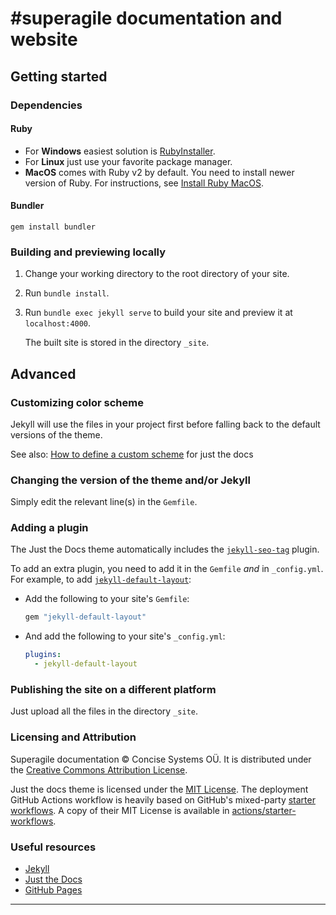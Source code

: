 # #superagile documentation and website

## Getting started

### Dependencies

#### Ruby

- For **Windows** easiest solution is [RubyInstaller](https://rubyinstaller.org/).
- For **Linux** just use your favorite package manager.
- **MacOS** comes with Ruby v2 by default. You need to install newer version of Ruby. For instructions, see [Install Ruby MacOS].

#### Bundler

```gem install bundler```

### Building and previewing locally

1. Change your working directory to the root directory of your site.
2. Run `bundle install`.
3. Run `bundle exec jekyll serve` to build your site and preview it at `localhost:4000`.

    The built site is stored in the directory `_site`.

## Advanced

### Customizing color scheme

Jekyll will use the files in your project first before falling back to the default versions of the theme.

See also: [How to define a custom scheme](https://just-the-docs.github.io/just-the-docs/docs/customization/#define-a-custom-scheme) for just the docs

### Changing the version of the theme and/or Jekyll

Simply edit the relevant line(s) in the `Gemfile`.

### Adding a plugin

The Just the Docs theme automatically includes the [`jekyll-seo-tag`] plugin.

To add an extra plugin, you need to add it in the `Gemfile` *and* in `_config.yml`. For example, to add [`jekyll-default-layout`]:

- Add the following to your site's `Gemfile`:

  ```ruby
  gem "jekyll-default-layout"
  ```

- And add the following to your site's `_config.yml`:

  ```yaml
  plugins:
    - jekyll-default-layout
  ```

### Publishing the site on a different platform

Just upload all the files in the directory `_site`.

### Licensing and Attribution
Superagile documentation © Concise Systems OÜ. It is distributed under the [Creative Commons Attribution License](https://creativecommons.org/licenses/by/4.0/deed.en).

Just the docs theme is licensed under the [MIT License]. The deployment GitHub Actions workflow is heavily based on GitHub's mixed-party [starter workflows]. A copy of their MIT License is available in [actions/starter-workflows].

### Useful resources

- [Jekyll]
- [Just the Docs]
- [GitHub Pages]

---

[Jekyll]: https://jekyllrb.com
[Just the Docs]: https://just-the-docs.github.io/just-the-docs/
[GitHub Pages]: https://docs.github.com/en/pages
[`jekyll-default-layout`]: https://github.com/benbalter/jekyll-default-layout
[`jekyll-seo-tag`]: https://jekyll.github.io/jekyll-seo-tag
[MIT License]: https://en.wikipedia.org/wiki/MIT_License
[starter workflows]: https://github.com/actions/starter-workflows/blob/main/pages/jekyll.yml
[actions/starter-workflows]: https://github.com/actions/starter-workflows/blob/main/LICENSE
[Install Ruby MacOS]: https://mac.install.guide/ruby/13
